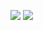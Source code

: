 ![](https://github.com/vt-d/d/blob/master/generated/overview.svg)
![](https://github.com/vt-d/d/blob/master/generated/languages.svg)
